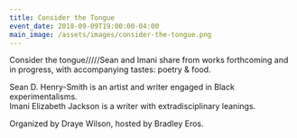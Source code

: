 ```yaml
---
title: Consider the Tongue
event_date: 2018-09-09T19:00:00-04:00
main_image: /assets/images/consider-the-tongue.png
---
```


Consider the tongue/////Sean and Imani share from works forthcoming and in
progress, with accompanying tastes: poetry & food.

Sean D. Henry-Smith is an artist and writer engaged in Black experimentalisms.<br/>
Imani Elizabeth Jackson is a writer with extradisciplinary leanings.

Organized by Draye Wilson, hosted by Bradley Eros.

